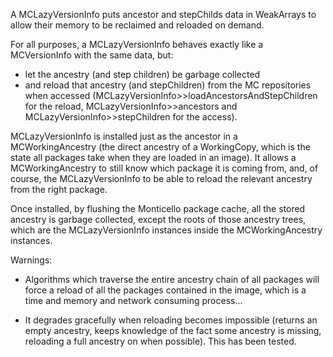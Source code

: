 A MCLazyVersionInfo puts ancestor and stepChilds data in WeakArrays to allow their memory to be reclaimed and reloaded on demand.

For all purposes, a MCLazyVersionInfo behaves exactly like a MCVersionInfo with the same data, but:
- let the ancestry (and step children) be garbage collected
- and reload that ancestry (and stepChildren) from the MC repositories when accessed (MCLazyVersionInfo>>loadAncestorsAndStepChildren for the reload, MCLazyVersionInfo>>ancestors and MCLazyVersionInfo>>stepChildren for the access).

MCLazyVersionInfo is installed just as the ancestor in a MCWorkingAncestry (the direct ancestry of a WorkingCopy, which is the state all packages take when they are loaded in an image). It allows a MCWorkingAncestry to still know which package it is coming from, and, of course, the MCLazyVersionInfo to be able to reload the relevant ancestry from the right package.

Once installed, by flushing the Monticello package cache, all the stored ancestry is garbage collected, except the roots of those ancestry trees, which are the MCLazyVersionInfo instances inside the MCWorkingAncestry instances.

Warnings:

- Algorithms which traverse the entire ancestry chain of all packages will force a reload of all the packages contained in the image, which is a time and memory and network consuming process...

- It degrades gracefully when reloading becomes impossible (returns an empty ancestry, keeps knowledge of the fact some ancestry is missing, reloading a full ancestry on when possible). This has been tested.



